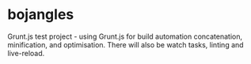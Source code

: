 bojangles
=========

Grunt.js test project - using Grunt.js for build automation concatenation, minification, and optimisation. There will also be watch tasks, linting and live-reload.
